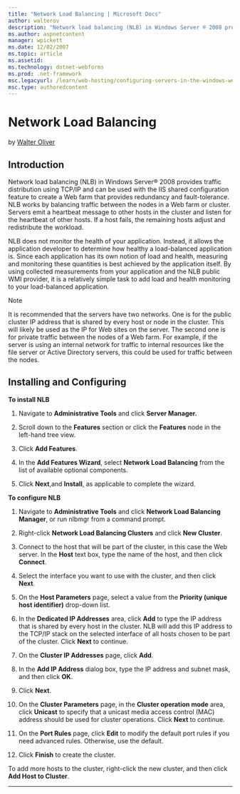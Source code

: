 ```yaml
---
title: "Network Load Balancing | Microsoft Docs"
author: walterov
description: "Network load balancing (NLB) in Windows Server ® 2008 provides traffic distribution using TCP/IP and can be used with the IIS shared configuration feature to..."
ms.author: aspnetcontent
manager: wpickett
ms.date: 12/02/2007
ms.topic: article
ms.assetid: 
ms.technology: dotnet-webforms
ms.prod: .net-framework
msc.legacyurl: /learn/web-hosting/configuring-servers-in-the-windows-web-platform/network-load-balancing
msc.type: authoredcontent
---
```

Network Load Balancing
====================
by [Walter Oliver](https://github.com/walterov)

## Introduction

Network load balancing (NLB) in Windows Server® 2008 provides traffic distribution using TCP/IP and can be used with the IIS shared configuration feature to create a Web farm that provides redundancy and fault-tolerance. NLB works by balancing traffic between the nodes in a Web farm or cluster. Servers emit a  heartbeat message to other hosts in the cluster and listen for the heartbeat of other hosts. If a host fails, the remaining hosts adjust and redistribute the workload.

NLB does not monitor the health of your application. Instead, it allows the application developer to determine how healthy a load-balanced application is. Since each application has its own notion of load and health, measuring and monitoring these quantities is best achieved by the application itself. By using collected measurements from your application and the NLB public WMI provider, it is a relatively simple task to add load and health monitoring to your load-balanced application.

> [!NOTE]
> It is recommended that the servers have two networks. One is for the public cluster IP address that is shared by every host or node in the cluster. This will likely be used as the IP for Web sites on the server. The second one is for private traffic between the nodes of a Web farm. For example, if the server is using an internal network for traffic to internal resources like the file server or Active Directory servers, this could be used for traffic between the nodes.

## Installing and Configuring

**To install NLB**

1. Navigate to **Administrative Tools** and click **Server Manager.**

2. Scroll down to the **Features** section or click the **Features** node in the left-hand tree view.

3. Click **Add Features**.

4. In the **Add Features Wizard**, select **Network Load Balancing** from the list of available optional components.

5. Click **Next**,and **Install**, as applicable to complete the wizard.

**To configure NLB**

1. Navigate to **Administrative Tools** and click **Network Load Balancing Manager**, or run nlbmgr from a command prompt.

2. Right-click **Network Load Balancing Clusters** and click **New Cluster**.

3. Connect to the host that will be part of the cluster, in this case the Web server. In the **Host** text box, type the name of the host, and then click **Connect**.

4. Select the interface you want to use with the cluster, and then click **Next**.

5. On the **Host Parameters** page, select a value from the **Priority (unique host identifier)** drop-down list.

6. In the **Dedicated IP Addresses** area, click **Add** to type the IP address that is shared by every host in the cluster. NLB will add this IP address to the TCP/IP stack on the selected interface of all hosts chosen to be part of the cluster. Click **Next** to continue.

7. On the **Cluster IP Addresses** page, click **Add**.

8. In the **Add IP Address** dialog box, type the IP address and subnet mask, and then click **OK**.

9. Click **Next**.

10. On the **Cluster Parameters** page, in the **Cluster operation mode** area, click **Unicast** to specify that a unicast media access control (MAC) address should be used for cluster operations. Click **Next** to continue.

11. On the **Port Rules** page, click **Edit** to modify the default port rules if you need advanced rules. Otherwise, use the default.

12. Click **Finish** to create the cluster.  
  
To add more hosts to the cluster, right-click the new cluster, and then click **Add Host to Cluster**.

* * *

<a id="_msocom_1"></a>